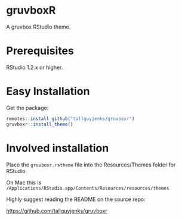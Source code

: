 # gruvboxR

A gruvbox RStudio theme.

# Prerequisites

RStudio 1.2.x or higher.

# Easy Installation

Get the package:

```r
remotes::install_github("tallguyjenks/gruvboxr")
gruvboxr::install_theme()
```

# Involved installation

Place the `gruvboxr.rstheme` file into the Resources/Themes folder for RStudio

On Mac this is `/Applications/RStudio.app/Contents/Resources/resources/themes`

Highly suggest reading the README on the source repo:

https://github.com/tallguyjenks/gruvboxr
